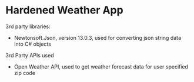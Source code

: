 <h1>Hardened Weather App</h1>

<p>3rd party libraries:</p>
<ul>
  <li>Newtonsoft.Json, version 13.0.3, used for converting json string data into C# objects</li>
</ul>

<p>3rd Party APIs used</p>
<ul>
  <li>Open Weather API, used to get weather forecast data for user specified zip code</li>
</ul>

